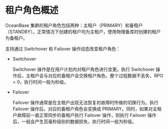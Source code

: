 # 租户角色概述

OceanBase 集群的租户角色包括两种：主租户（PRIMARY）和备租户（STANDBY）。正常情况下创建的租户均为主租户，使用物理备库时创建的租户为备租户。

支持通过 Switchover 和 Failover 操作动态改变租户角色：

* Switchover

  Switchover 操作是在用户计划内对租户角色进行变更。执行 Switchover 操作后，主租户会与对应的备租户会交换租户角色，整个过程数据不丢失，RPO = 0，执行时间一般为秒级。

* Failover

  Failover 操作通常是在主租户出现无法恢复的故障时所做的切换行为。执行 Failover 操作后，对应的备租户角色会变换成 PRIMARY。同时，如果对主租户故障前一直正常同步的备租户执行 Failover 操作，则执行 Failover 操作后，一般会产生百毫秒级别的数据损失，执行时间一般为秒级。
